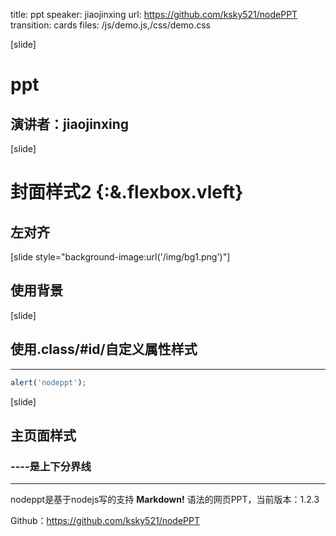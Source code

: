 title: ppt
speaker: jiaojinxing
url: https://github.com/ksky521/nodePPT
transition: cards
files: /js/demo.js,/css/demo.css

[slide]

# ppt
## 演讲者：jiaojinxing

[slide]

# 封面样式2 {:&.flexbox.vleft}
## 左对齐

[slide style="background-image:url('/img/bg1.png')"]

## 使用背景

[slide]
## 使用.class/#id/自定义属性样式
----

```javascript
alert('nodeppt');
```

[slide]

## 主页面样式
### ----是上下分界线
----

nodeppt是基于nodejs写的支持 **Markdown!** 语法的网页PPT，当前版本：1.2.3

Github：https://github.com/ksky521/nodePPT
